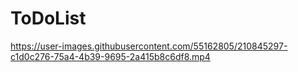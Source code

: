 # ToDoList

https://user-images.githubusercontent.com/55162805/210845297-c1d0c276-75a4-4b39-9695-2a415b8c6df8.mp4

